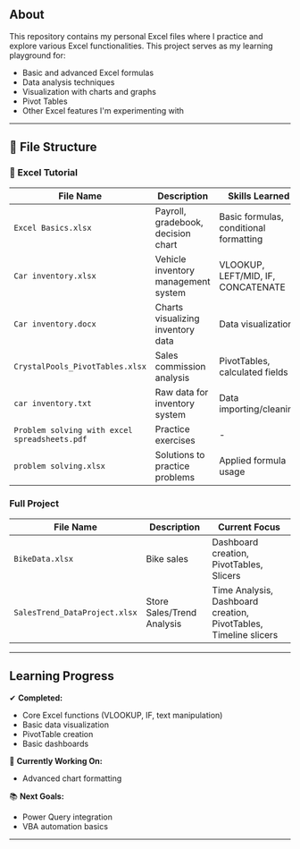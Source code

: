 ## About

This repository contains my personal Excel files where I practice and explore various Excel functionalities. This project serves as my learning playground for:

- Basic and advanced Excel formulas
- Data analysis techniques
- Visualization with charts and graphs
- Pivot Tables
- Other Excel features I'm experimenting with
---

## 📁 File Structure

### 📂 Excel Tutorial
| File Name | Description | Skills Learned |
|-----------|-------------|----------------|
| `Excel Basics.xlsx` | Payroll, gradebook, decision chart | Basic formulas, conditional formatting |
| `Car inventory.xlsx` | Vehicle inventory management system | VLOOKUP, LEFT/MID, IF, CONCATENATE |
| `Car inventory.docx` | Charts visualizing inventory data | Data visualization |
| `CrystalPools_PivotTables.xlsx` | Sales commission analysis | PivotTables, calculated fields |
| `car inventory.txt` | Raw data for inventory system | Data importing/cleaning |
| `Problem solving with excel spreadsheets.pdf` | Practice exercises | - |
| `problem solving.xlsx` | Solutions to practice problems | Applied formula usage |

### Full Project
| File Name | Description | Current Focus |
|-----------|-------------|---------------|
| `BikeData.xlsx` | Bike sales | Dashboard creation, PivotTables, Slicers |
| `SalesTrend_DataProject.xlsx` | Store Sales/Trend Analysis | Time Analysis, Dashboard creation, PivotTables, Timeline slicers|

---

## Learning Progress

✔ **Completed:**
- Core Excel functions (VLOOKUP, IF, text manipulation)
- Basic data visualization
- PivotTable creation
- Basic dashboards

🔧 **Currently Working On:**
- Advanced chart formatting

📚 **Next Goals:**
- Power Query integration
- VBA automation basics

---
